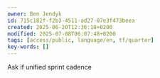```yaml
---
owner: Ben Jendyk
id: 715c182f-f2b3-4511-ad27-07e3f473beea
created: 2025-06-20T12:36:18+0200
modified: 2025-07-08T06:07:48+0200
tags: [access/public, language/en, tf/quarter]
key-words: []
---
```


Ask if unified sprint cadence